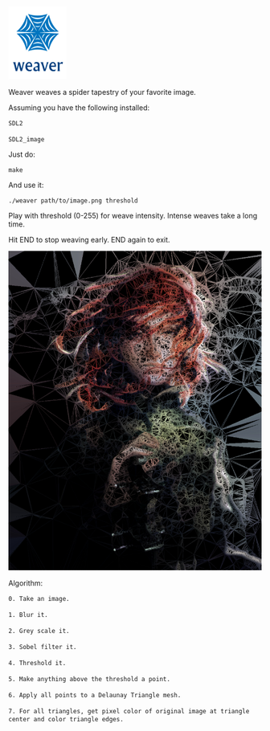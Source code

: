 ![screenshot](img/weaver.png)

Weaver weaves a spider tapestry of your favorite image.

Assuming you have the following installed:

    SDL2

    SDL2_image

Just do:

    make

And use it:

    ./weaver path/to/image.png threshold

Play with threshold (0-255) for weave intensity. Intense weaves take a long time.

Hit END to stop weaving early. END again to exit.

![screenshot](img/kvothe.png)

Algorithm:

    0. Take an image.

    1. Blur it.

    2. Grey scale it.

    3. Sobel filter it.

    4. Threshold it.

    5. Make anything above the threshold a point.

    6. Apply all points to a Delaunay Triangle mesh.

    7. For all triangles, get pixel color of original image at triangle center and color triangle edges.
